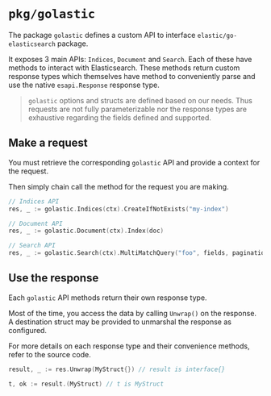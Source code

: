 # `pkg/golastic`

The package `golastic` defines a custom API to interface `elastic/go-elasticsearch` package.

It exposes 3 main APIs: `Indices`, `Document` and `Search`. Each of these have methods to interact with Elasticsearch. These methods return custom response types which themselves have method to conveniently parse and use the native `esapi.Response` response type.

> `golastic` options and structs are defined based on our needs. Thus requests are not fully parameterizable nor the response types are exhaustive regarding the fields defined and supported.

## Make a request

You must retrieve the corresponding `golastic` API and provide a context for the request.

Then simply chain call the method for the request you are making.

```go
// Indices API
res, _ := golastic.Indices(ctx).CreateIfNotExists("my-index")

// Document API
res, _ := golastic.Document(ctx).Index(doc)

// Search API
res, _ := golastic.Search(ctx).MultiMatchQuery("foo", fields, pagination, sort)
```

## Use the response

Each `golastic` API methods return their own response type.

Most of the time, you access the data by calling `Unwrap()` on the response. A destination struct may be provided to unmarshal the response as configured.

For more details on each response type and their convenience methods, refer to the source code.

```go
result, _ := res.Unwrap(MyStruct{}) // result is interface{}

t, ok := result.(MyStruct) // t is MyStruct
```
